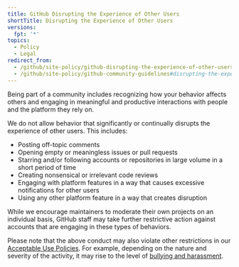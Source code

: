 ```yaml
---
title: GitHub Disrupting the Experience of Other Users
shortTitle: Disrupting the Experience of Other Users
versions:
  fpt: '*'
topics:
  - Policy
  - Legal
redirect_from:
  - /github/site-policy/github-disrupting-the-experience-of-other-users
  - /github/site-policy/github-community-guidelines#disrupting-the-experience-of-other-users
---
```


Being part of a community includes recognizing how your behavior affects others and engaging in meaningful and productive interactions with people and the platform they rely on. 

We do not allow behavior that significantly or continually disrupts the experience of other users. This includes: 

- Posting off-topic comments 
- Opening empty or meaningless issues or pull requests 
- Starring and/or following accounts or repositories in large volume in a short period of time 
- Creating nonsensical or irrelevant code reviews 
- Engaging with platform features in a way that causes excessive notifications for other users
- Using any other platform feature in a way that creates disruption

While we encourage maintainers to moderate their own projects on an individual basis, GitHub staff may take further restrictive action against accounts that are engaging in these types of behaviors.

Please note that the above conduct may also violate other restrictions in our [Acceptable Use Policies](/site-policy/acceptable-use-policies/github-acceptable-use-policies). For example, depending on the nature and severity of the activity, it may rise to the level of [bullying and harassment](/site-policy/acceptable-use-policies/github-bullying-and-harassment).
